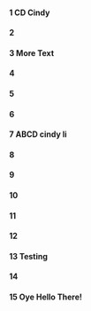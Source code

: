 #### 1 CD Cindy
#### 2
#### 3 More Text
#### 4
#### 5
#### 6
#### 7 ABCD cindy li
#### 8
#### 9
#### 10
#### 11
#### 12
#### 13 Testing
#### 14
#### 15 Oye Hello There!

